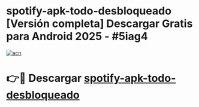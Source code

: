 # spotify-apk-todo-desbloqueado  [Versión completa] Descargar Gratis para Android 2025 - #5iag4

[![acn](https://github.com/user-attachments/assets/0f9c940e-d8b0-45ae-aac7-cd30a18b3e1c)](https://apps.freeplayer.one?title=spotify-apk-todo-desbloqueado&ref=9F)

# 👉🔴 Descargar [spotify-apk-todo-desbloqueado](https://apps.freeplayer.one?title=spotify-apk-todo-desbloqueado&ref=9F)